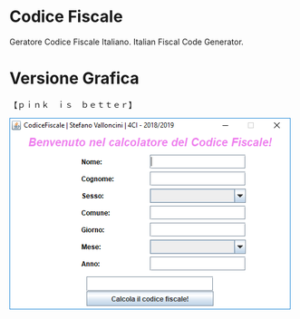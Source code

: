 # Codice Fiscale
Geratore Codice Fiscale Italiano. Italian Fiscal Code Generator.

# Versione Grafica
【﻿ｐｉｎｋ　ｉｓ　ｂｅｔｔｅｒ】

![Screenshot](https://github.com/xStevatt/CodiceFiscale/blob/master/screenshot.PNG)
